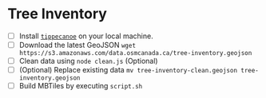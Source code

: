 # Tree Inventory


- [ ] Install [`tippecanoe`](https://github.com/mapbox/tippecanoe) on your local machine.
- [ ] Download the latest GeoJSON `wget https://s3.amazonaws.com/data.osmcanada.ca/tree-inventory.geojson`
- [ ] Clean data using `node clean.js` (Optional)
- [ ] (Optional) Replace existing data `mv tree-inventory-clean.geojson tree-inventory.geojson`
- [ ] Build MBTiles by executing `script.sh`
